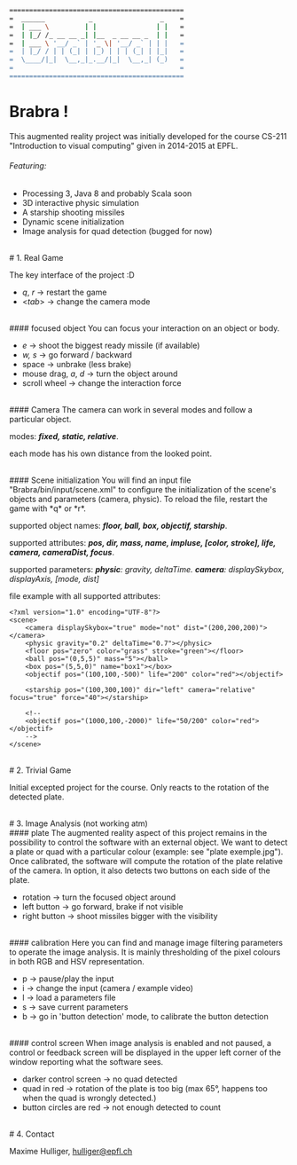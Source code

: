```sh
============================================  
=  ______           _                 _    =  
=  | ___ \         | |               | |   =  
=  | |_/ /_ __ __ _| |__  _ __ __ _  | |   =  
=  | ___ \ '__/ _` | '_ \| '__/ _` | | |   =  
=  | |_/ / | | (_| | |_) | | | (_| | |_|   =  
=  \____/|_|  \__,_|_.__/|_|  \__,_| (_)   =  
=                                          =  
============================================  
```


#	Brabra !

This augmented reality project was initially developed for the course
CS-211 "Introduction to visual computing" given in 2014-2015 at EPFL.

###### Featuring:
- Processing 3, Java 8 and probably Scala soon
- 3D interactive physic simulation
- A starship shooting missiles
- Dynamic scene initialization
- Image analysis for quad detection (bugged for now)


<br>
# 1.	Real Game

The key interface of the project :D

- *q*, *r*     ->  restart the game
- <_tab_>	   ->  change the camera mode

<br>
#### focused object
You can focus your interaction on an object or body. 

- *e*        ->  shoot the biggest ready missile (if available)
- *w, s*     ->  go forward / backward
- space   ->  unbrake (less brake)
- mouse drag, *a*, *d*
				->  turn the object around
- scroll wheel 	->  change the interaction force

<br>
#### Camera
The camera can work in several modes and follow a particular object.

modes: ***fixed, static, relative***.

each mode has his own distance from the looked point.

<br>
#### Scene initialization
You will find an input file "Brabra/bin/input/scene.xml" to configure the initialization 
of the scene's objects and parameters (camera, physic). To reload the file, restart the game with *q* or *r*.

supported object names: ***floor, ball, box, objectif, starship***.

supported attributes: ***pos, dir, mass, name, impluse, [color, stroke], life, camera, cameraDist, focus***.

supported parameters: ***physic**: gravity, deltaTime. **camera**: displaySkybox, displayAxis, [mode, dist]*

file example with all supported attributes:

	<?xml version="1.0" encoding="UTF-8"?>
	<scene>
		<camera displaySkybox="true" mode="not" dist="(200,200,200)"></camera>
		<physic gravity="0.2" deltaTime="0.7"></physic>
		<floor pos="zero" color="grass" stroke="green"></floor>
		<ball pos="(0,5,5)" mass="5"></ball>
		<box pos="(5,5,0)" name="box1"></box>
		<objectif pos="(100,100,-500)" life="200" color="red"></objectif>
		
		<starship pos="(100,300,100)" dir="left" camera="relative" focus="true" force="40"></starship>
		
		<!--  
		<objectif pos="(1000,100,-2000)" life="50/200" color="red"></objectif>
		-->
	</scene>


<br>
# 2. 	Trivial Game

Initial excepted project for the course. Only reacts to the rotation of the detected plate.


<br>
# 3.	Image Analysis (not working atm)

<br>
#### plate
The augmented reality aspect of this project remains in the possibility to control
the software with an external object. 
We want to detect a plate or quad with a particular colour (example: see "plate exemple.jpg"). Once calibrated, the software will compute the rotation of the plate relative of the camera.
In option, it also detects two buttons on each side of the plate.

- rotation       ->  turn the focused object around
- left button	 ->  go forward, brake if not visible
- right button   ->  shoot missiles bigger with the visibility

<br>
#### calibration
Here you can find and manage image filtering parameters to operate the image analysis.
It is mainly thresholding of the pixel colours in both RGB and HSV representation.

- p	-> pause/play the input
- i -> change the input (camera / example video)
- l	-> load a parameters file
- s	-> save current parameters
- b -> go in 'button detection' mode, to calibrate the button detection

<br>
#### control screen
When image analysis is enabled and not paused, a control or feedback screen will be 
displayed in the upper left corner of the window reporting what the software sees.

- darker control screen -> no quad detected
- quad in red -> rotation of the plate is too big
			(max 65°, happens too when the quad is wrongly detected.)
- button circles are red -> not enough detected to count


<br>
# 4. 	Contact

Maxime Hulliger, hulliger@epfl.ch
